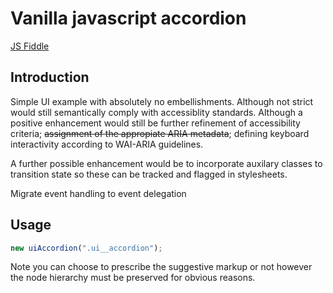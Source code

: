# Vanilla javascript accordion

[JS Fiddle](https://jsfiddle.net/jonathanbrincat/c1h6487k/171/)

## Introduction
Simple UI example with absolutely no embellishments. Although not strict would still semantically comply with accessiblity standards. Although a positive enhancement would still be further refinement of accessibility criteria; ~~assignment of the appropiate ARIA metadata~~; defining keyboard interactivity according to WAI-ARIA guidelines.

A further possible enhancement would be to incorporate auxilary classes to transition state so these can be tracked and flagged in stylesheets.

Migrate event handling to event delegation

## Usage

```javascript
new uiAccordion(".ui__accordion");
```

Note you can choose to prescribe the suggestive markup or not however the node hierarchy must be preserved for obvious reasons.
